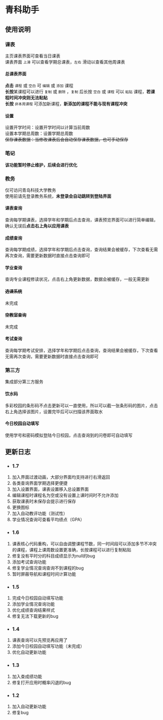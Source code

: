 # 青科助手  


## 使用说明  

### 课表  

主页课表界面可查看当日课表  
课表界面 `上滑` 可以查看学期总课表，`左右` 滑动以查看其他周课表  

#### 总课表界面  
**点击** `课程` 或 `空白` 可 `编辑` 或 `添加` 课程  
**长按**某课程可以进行 `复制` 或 `删除` ，`复制` 后长按 `空白` 或 `课程` 可以 `粘贴` 课程，**若课程时间冲突则无法粘贴**  
**长按** `非本周课程` 可添加新课程，**新添加的课程不能与现有课程冲突**  

#### 设置  
设置开学时间：设置开学时间以计算当前周数  
设置本学期总周数：设置学期总周数  
~~保存课表数据：当修改课表后会自动保存课表数据，也可手动保存~~  

### ~~笔记~~  
**该功能暂时停止维护，后续会进行优化**

### 教务  
仅可访问青岛科技大学教务  
使用前请先登录教务系统，**未登录会自动跳转到登陆界面**  
#### 课表查询  
查询每学期课表，选择学年和学期后点击查询，课表预览界面可以进行简单编辑，确认无误后**点击右上角以应用课表**  
#### 成绩查询  
查询每学期成绩，选择学年和学期后点击查询，查询结果会被缓存，下次查看无需再次查询，需要更新数据时直接点击查询即可  
#### 学业查询  
查询专业课程修读状况，点击右上角更新数据，数据会被缓存，一般无需更新  
#### ~~选课系统~~  
未完成  
#### ~~空教室查询~~  
未完成  
#### 考试查询  
查询每学期考试安排，选择学年和学期后点击查询，查询结果会被缓存，下次查看无需再次查询，需要更新数据时直接点击查询即可  

### 第三方  
集成部分第三方服务  
#### 饮水码  
多彩校园的条形码不点击更新可以一直使用，所以可以截一张条形码的图片，点击右上角选择该图片，设置完毕后可以扫描该界面取水  
#### 今日校园自动填写  
使用学号和密码模拟登陆今日校园，点击查询到的问卷即可自动填写  

## 更新日志  

* ### 1.7  
1. 加入界面过渡动画，大部分界面均支持进行右滑返回  
2. 各类查询界面学期选择更便捷  
3. 加入设置界面，课表设置移入总设置界面  
4. 编辑课程时课程名为空或没有设置上课时间时不允许添加  
5. 获取课表时未保存会提示进行保存  
6. 更换图标  
7. 加入自动教评功能（测试性）  
8. 学业情况查询可查看平均绩点（GPA）  

* ### 1.6  
1. 课表核心代码重构，可以自由调整课程节数，同一时间段可以添加多节不冲突的课程，课程上课周数设置更准确，长按课程可以进行复制粘贴  
2. 修复没有平时分的科目成绩显示为null的bug  
3. 添加考试查询功能  
4. 修复学业情况查询查询不到课程的bug  
5. 暂时屏蔽导航和课程时间计算功能

* ### 1.5  
1. 完成今日校园自动填写功能  
2. 添加学业情况查询功能  
3. 优化成绩查询结果样式  
4. 修复无法下载更新的bug  

* ### 1.4  
1. 课表查询可以先预览再应用了  
2. 添加今日校园自动填写功能（未完成）  
3. 优化自动更新功能  

* ### 1.3  
1. 加入查成绩功能  
2. 修复打开应用时概率闪退的bug  

* ### 1.2  
1. 加入自动更新功能  
2. 修复bug  
